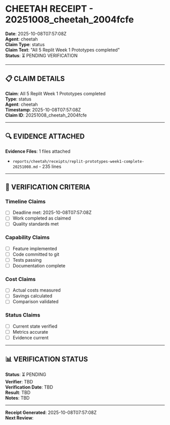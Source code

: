 # CHEETAH RECEIPT - 20251008_cheetah_2004fcfe

**Date**: 2025-10-08T07:57:08Z  
**Agent**: cheetah  
**Claim Type**: status  
**Claim Text**: "All 5 Replit Week 1 Prototypes completed"  
**Status**: ⏳ PENDING VERIFICATION

---

## 📋 CLAIM DETAILS

**Claim**: All 5 Replit Week 1 Prototypes completed  
**Type**: status  
**Agent**: cheetah  
**Timestamp**: 2025-10-08T07:57:08Z  
**Claim ID**: 20251008_cheetah_2004fcfe

---

## 🔍 EVIDENCE ATTACHED

**Evidence Files**: 1 files attached

- `reports/cheetah/receipts/replit-prototypes-week1-complete-20251008.md` -      235 lines

---

## 🎯 VERIFICATION CRITERIA

### Timeline Claims

- [ ] Deadline met: 2025-10-08T07:57:08Z
- [ ] Work completed as claimed
- [ ] Quality standards met

### Capability Claims

- [ ] Feature implemented
- [ ] Code committed to git
- [ ] Tests passing
- [ ] Documentation complete

### Cost Claims

- [ ] Actual costs measured
- [ ] Savings calculated
- [ ] Comparison validated

### Status Claims

- [ ] Current state verified
- [ ] Metrics accurate
- [ ] Evidence current

---

## 📊 VERIFICATION STATUS

**Status**: ⏳ PENDING  
**Verifier**: TBD  
**Verification Date**: TBD  
**Result**: TBD  
**Notes**: TBD

---

**Receipt Generated**: 2025-10-08T07:57:08Z  
**Next Review**:
